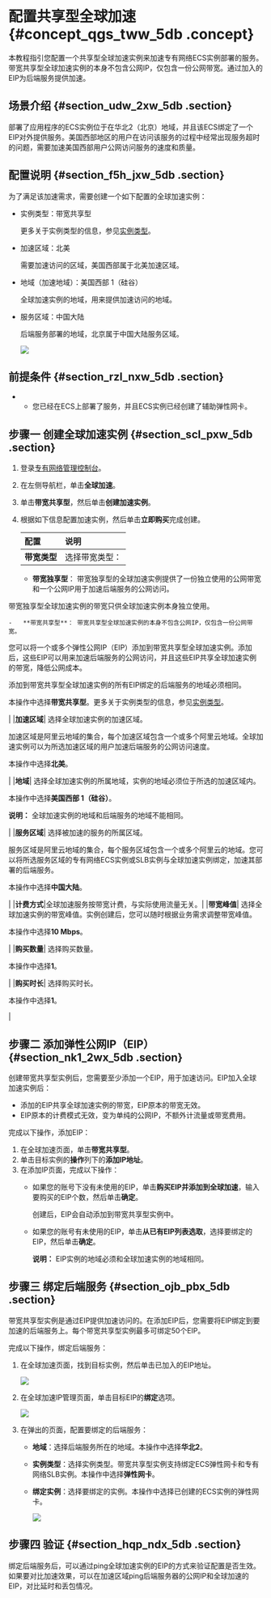 # 配置共享型全球加速 {#concept_qgs_tww_5db .concept}

本教程指引您配置一个共享型全球加速实例来加速专有网络ECS实例部署的服务。带宽共享型全球加速实例的本身不包含公网IP，仅包含一份公网带宽。通过加入的EIP为后端服务提供加速。

## 场景介绍 {#section_udw_2xw_5db .section}

部署了应用程序的ECS实例位于在华北2（北京）地域，并且该ECS绑定了一个EIP对外提供服务。美国西部地区的用户在访问该服务的过程中经常出现服务超时的问题，需要加速美国西部用户公网访问服务的速度和质量。

## 配置说明 {#section_f5h_jxw_5db .section}

为了满足该加速需求，需要创建一个如下配置的全球加速实例：

-   实例类型：带宽共享型

    更多关于实例类型的信息，参见[实例类型](../../../../intl.zh-CN/用户指南/实例类型.md#)。

-   加速区域：北美

    需要加速访问的区域，美国西部属于北美加速区域。

-   地域（加速地域）：美国西部 1（硅谷）

    全球加速实例的地域，用来提供加速访问的地域。

-   服务区域：中国大陆

    后端服务部署的地域，北京属于中国大陆服务区域。

    ![](http://static-aliyun-doc.oss-cn-hangzhou.aliyuncs.com/assets/img/12632/15365453221372_zh-CN.png)


## 前提条件 {#section_rzl_nxw_5db .section}

-   -   您已经在ECS上部署了服务，并且ECS实例已经创建了辅助弹性网卡。


## 步骤一 创建全球加速实例 {#section_scl_pxw_5db .section}

1.  登录[专有网络管理控制台](https://vpcnext.console.aliyun.com)。
2.  在左侧导航栏，单击**全球加速**。
3.  单击**带宽共享型**，然后单击**创建加速实例**。
4.  根据如下信息配置加速实例，然后单击**立即购买**完成创建。

    |配置|说明|
    |:-|:-|
    |**带宽类型**| 选择带宽类型：

    -   **带宽独享型**： 带宽独享型的全球加速实例提供了一份独立使用的公网带宽和一个公网IP用于加速后端服务的公网访问。

带宽独享型全球加速实例的带宽只供全球加速实例本身独立使用。

    -   **带宽共享型**： 带宽共享型全球加速实例的本身不包含公网IP，仅包含一份公网带宽。

您可以将一个或多个弹性公网IP（EIP）添加到带宽共享型全球加速实例。添加后，这些EIP可以用来加速后端服务的公网访问，并且这些EIP共享全球加速实例的带宽，降低公网成本。

添加到带宽共享型全球加速实例的所有EIP绑定的后端服务的地域必须相同。

 本操作中选择**带宽共享型**。更多关于实例类型的信息，参见[实例类型](../../../../intl.zh-CN/用户指南/实例类型.md#)。

 |
    |**加速区域**| 选择全球加速实例的加速区域。

 加速区域是阿里云地域的集合，每个加速区域包含一个或多个阿里云地域。全球加速实例可以为所选加速区域的用户加速后端服务的公网访问速度。

 本操作中选择**北美**。

 |
    |**地域**| 选择全球加速实例的所属地域，实例的地域必须位于所选的加速区域内。

 本操作中选择**美国西部 1（硅谷）**。

 **说明：** 全球加速实例的地域和后端服务的地域不能相同。

 |
    |**服务区域**| 选择被加速的服务的所属区域。

 服务区域是阿里云地域的集合，每个服务区域包含一个或多个阿里云的地域。您可以将所选服务区域的专有网络ECS实例或SLB实例与全球加速实例绑定，加速其部署的后端服务。

 本操作中选择**中国大陆**。

 |
    |**计费方式**|全球加速服务按带宽计费，与实际使用流量无关。|
    |**带宽峰值**| 选择全球加速实例的带宽峰值。实例创建后，您可以随时根据业务需求调整带宽峰值。

 本操作中选择**10 Mbps**。

 |
    |**购买数量**| 选择购买数量。

 本操作中选择**1**。

 |
    |**购买时长**| 选择购买时长。

 本操作中选择**1**。

 |


## 步骤二 添加弹性公网IP（EIP） {#section_nk1_2wx_5db .section}

创建带宽共享型实例后，您需要至少添加一个EIP，用于加速访问。EIP加入全球加速实例后：

-   添加的EIP共享全球加速实例的带宽，EIP原本的带宽无效。
-   EIP原本的计费模式无效，变为单纯的公网IP，不额外计流量或带宽费用。

完成以下操作，添加EIP：

1.  在全球加速页面，单击**带宽共享型**。
2.  单击目标实例的**操作**列下的**添加IP地址**。
3.  在添加IP页面，完成以下操作：
    -   如果您的账号下没有未使用的EIP，单击**购买EIP并添加到全球加速**，输入要购买的EIP个数，然后单击**确定**。

        创建后，EIP会自动添加到带宽共享型实例中。

    -   如果您的账号有未使用的EIP，单击**从已有EIP列表选取**，选择要绑定的EIP，然后单击**确定**。

        **说明：** EIP实例的地域必须和全球加速实例的地域相同。


## 步骤三 绑定后端服务 {#section_ojb_pbx_5db .section}

带宽共享型实例是通过EIP提供加速访问的。在添加EIP后，您需要将EIP绑定到要加速的后端服务上。每个带宽共享型实例最多可绑定50个EIP。

完成以下操作，绑定后端服务：

1.  在全球加速页面，找到目标实例，然后单击已加入的EIP地址。

    ![](http://static-aliyun-doc.oss-cn-hangzhou.aliyuncs.com/assets/img/12644/15365453221430_zh-CN.png)

2.  在全球加速IP管理页面，单击目标EIP的**绑定**选项。

    ![](http://static-aliyun-doc.oss-cn-hangzhou.aliyuncs.com/assets/img/12644/15365453226956_zh-CN.png)

3.  在弹出的页面，配置要绑定的后端服务：
    -   **地域**：选择后端服务所在的地域。本操作中选择**华北2**。
    -   **实例类型**：选择实例类型。带宽共享型实例支持绑定ECS弹性网卡和专有网络SLB实例。本操作中选择**弹性网卡**。
    -   **绑定实例**：选择要绑定的实例。本操作中选择已创建的ECS实例的弹性网卡。

        ![](http://static-aliyun-doc.oss-cn-hangzhou.aliyuncs.com/assets/img/12644/15365453221447_zh-CN.png)


## 步骤四 验证 {#section_hqp_ndx_5db .section}

绑定后端服务后，可以通过ping全球加速实例的EIP的方式来验证配置是否生效。如果要对比加速效果，可以在加速区域ping后端服务器的公网IP和全球加速的EIP，对比延时和丢包情况。

